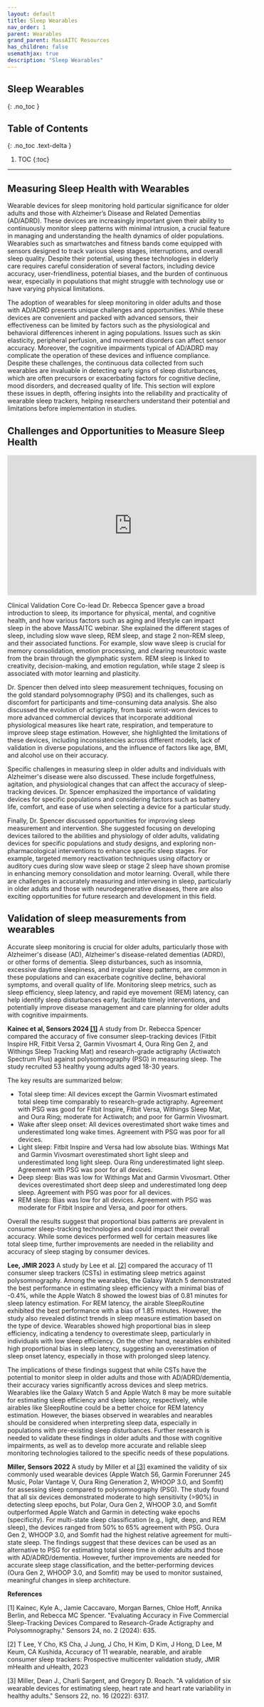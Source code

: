 ```yaml
---
layout: default
title: Sleep Wearables
nav_order: 1
parent: Wearables
grand_parent: MassAITC Resources
has_children: false
usemathjax: true
description: "Sleep Wearables"
---
```

## Sleep Wearables
{: .no_toc }

## Table of Contents
{: .no_toc .text-delta }

1. TOC
{:toc}
---

## Measuring Sleep Health with Wearables

Wearable devices for sleep monitoring hold particular significance for older adults and those with Alzheimer’s Disease and Related Dementias (AD/ADRD). These devices are increasingly important given their ability to continuously monitor sleep patterns with minimal intrusion, a crucial feature in managing and understanding the health dynamics of older populations. Wearables such as smartwatches and fitness bands come equipped with sensors designed to track various sleep stages, interruptions, and overall sleep quality. Despite their potential, using these technologies in elderly care requires careful consideration of several factors, including device accuracy, user-friendliness, potential biases, and the burden of continuous wear, especially in populations that might struggle with technology use or have varying physical limitations.

The adoption of wearables for sleep monitoring in older adults and those with AD/ADRD presents unique challenges and opportunities. While these devices are convenient and packed with advanced sensors, their effectiveness can be limited by factors such as the physiological and behavioral differences inherent in aging populations. Issues such as skin elasticity, peripheral perfusion, and movement disorders can affect sensor accuracy. Moreover, the cognitive impairments typical of AD/ADRD may complicate the operation of these devices and influence compliance. Despite these challenges, the continuous data collected from such wearables are invaluable in detecting early signs of sleep disturbances, which are often precursors or exacerbating factors for cognitive decline, mood disorders, and decreased quality of life. This section will explore these issues in depth, offering insights into the reliability and practicality of wearable sleep trackers, helping researchers understand their potential and limitations before implementation in studies.

## Challenges and Opportunities to Measure Sleep Health

<iframe width="560" height="315" src="https://www.youtube.com/embed/wmz-rMzTMDU?si=r6YCPgAGQVZH2nc-" title="YouTube video player" frameborder="0" allow="accelerometer; autoplay; clipboard-write; encrypted-media; gyroscope; picture-in-picture; web-share" referrerpolicy="strict-origin-when-cross-origin" allowfullscreen></iframe>

Clinical Validation Core Co-lead Dr. Rebecca Spencer gave a broad introduction to sleep, its importance for physical, mental, and cognitive health, and how various factors such as aging and lifestyle can impact sleep in the above MassAITC webinar. She explained the different stages of sleep, including slow wave sleep, REM sleep, and stage 2 non-REM sleep, and their associated functions. For example, slow wave sleep is crucial for memory consolidation, emotion processing, and clearing neurotoxic waste from the brain through the glymphatic system. REM sleep is linked to creativity, decision-making, and emotion regulation, while stage 2 sleep is associated with motor learning and plasticity.

Dr. Spencer then delved into sleep measurement techniques, focusing on the gold standard polysomnography (PSG) and its challenges, such as discomfort for participants and time-consuming data analysis. She also discussed the evolution of actigraphy, from basic wrist-worn devices to more advanced commercial devices that incorporate additional physiological measures like heart rate, respiration, and temperature to improve sleep stage estimation. However, she highlighted the limitations of these devices, including inconsistencies across different models, lack of validation in diverse populations, and the influence of factors like age, BMI, and alcohol use on their accuracy.

Specific challenges in measuring sleep in older adults and individuals with Alzheimer's disease were also discussed. These include forgetfulness, agitation, and physiological changes that can affect the accuracy of sleep-tracking devices. Dr. Spencer emphasized the importance of validating devices for specific populations and considering factors such as battery life, comfort, and ease of use when selecting a device for a particular study.

Finally, Dr. Spencer discussed opportunities for improving sleep measurement and intervention. She suggested focusing on developing devices tailored to the abilities and physiology of older adults, validating devices for specific populations and study designs, and exploring non-pharmacological interventions to enhance specific sleep stages. For example, targeted memory reactivation techniques using olfactory or auditory cues during slow wave sleep or stage 2 sleep have shown promise in enhancing memory consolidation and motor learning. Overall, while there are challenges in accurately measuring and intervening in sleep, particularly in older adults and those with neurodegenerative diseases, there are also exciting opportunities for future research and development in this field.

## Validation of sleep measurements from wearables

Accurate sleep monitoring is crucial for older adults, particularly those with Alzheimer's disease (AD), Alzheimer's disease-related dementias (ADRD), or other forms of dementia. Sleep disturbances, such as insomnia, excessive daytime sleepiness, and irregular sleep patterns, are common in these populations and can exacerbate cognitive decline, behavioral symptoms, and overall quality of life. Monitoring sleep metrics, such as sleep efficiency, sleep latency, and rapid eye movement (REM) latency, can help identify sleep disturbances early, facilitate timely interventions, and potentially improve disease management and care planning for older adults with cognitive impairments.

**Kainec et al, Sensors 2024  [[1]](#1)** A study from Dr. Rebecca Spencer compared the accuracy of five consumer sleep-tracking devices (Fitbit Inspire HR, Fitbit Versa 2, Garmin Vivosmart 4, Oura Ring Gen 2, and Withings Sleep Tracking Mat) and research-grade actigraphy (Actiwatch Spectrum Plus) against polysomnography (PSG) in measuring sleep. The study recruited 53 healthy young adults aged 18-30 years. 

The key results are summarized below:
* Total sleep time: All devices except the Garmin Vivosmart estimated total sleep time comparably to research-grade actigraphy. Agreement with PSG was good for Fitbit Inspire, Fitbit Versa, Withings Sleep Mat, and Oura Ring; moderate for Actiwatch; and poor for Garmin Vivosmart.
* Wake after sleep onset: All devices overestimated short wake times and underestimated long wake times. Agreement with PSG was poor for all devices.
* Light sleep: Fitbit Inspire and Versa had low absolute bias. Withings Mat and Garmin Vivosmart overestimated short light sleep and underestimated long light sleep. Oura Ring underestimated light sleep. Agreement with PSG was poor for all devices.
* Deep sleep: Bias was low for Withings Mat and Garmin Vivosmart. Other devices overestimated short deep sleep and underestimated long deep sleep. Agreement with PSG was poor for all devices.
* REM sleep: Bias was low for all devices. Agreement with PSG was moderate for Fitbit Inspire and Versa, and poor for others.

Overall the results suggest that proportional bias patterns are prevalent in consumer sleep-tracking technologies and could impact their overall accuracy. While some devices performed well for certain measures like total sleep time, further improvements are needed in the reliability and accuracy of sleep staging by consumer devices.

**Lee, JMIR 2023** 
A study by Lee et al.  [[2]](#2) compared the accuracy of 11 consumer sleep trackers (CSTs) in estimating sleep metrics against polysomnography. Among the wearables, the Galaxy Watch 5 demonstrated the best performance in estimating sleep efficiency with a minimal bias of -0.4%, while the Apple Watch 8 showed the lowest bias of 0.81 minutes for sleep latency estimation. For REM latency, the airable SleepRoutine exhibited the best performance with a bias of 1.85 minutes. However, the study also revealed distinct trends in sleep measure estimation based on the type of device. Wearables showed high proportional bias in sleep efficiency, indicating a tendency to overestimate sleep, particularly in individuals with low sleep efficiency. On the other hand, nearables exhibited high proportional bias in sleep latency, suggesting an overestimation of sleep onset latency, especially in those with prolonged sleep latency.

The implications of these findings suggest that while CSTs have the potential to monitor sleep in older adults and those with AD/ADRD/dementia, their accuracy varies significantly across devices and sleep metrics. Wearables like the Galaxy Watch 5 and Apple Watch 8 may be more suitable for estimating sleep efficiency and sleep latency, respectively, while airables like SleepRoutine could be a better choice for REM latency estimation. However, the biases observed in wearables and nearables should be considered when interpreting sleep data, especially in populations with pre-existing sleep disturbances. Further research is needed to validate these findings in older adults and those with cognitive impairments, as well as to develop more accurate and reliable sleep monitoring technologies tailored to the specific needs of these populations.

**Miller, Sensors 2022**
A study by Miller et al  [[3]](#3) examined the validity of six commonly used wearable devices (Apple Watch S6, Garmin Forerunner 245 Music, Polar Vantage V, Oura Ring Generation 2, WHOOP 3.0, and Somfit) for assessing sleep compared to polysomnography (PSG). The study found that all six devices demonstrated moderate to high sensitivity (>90%) in detecting sleep epochs, but Polar, Oura Gen 2, WHOOP 3.0, and Somfit outperformed Apple Watch and Garmin in detecting wake epochs (specificity). For multi-state sleep classification (e.g., light, deep, and REM sleep), the devices ranged from 50% to 65% agreement with PSG. Oura Gen 2, WHOOP 3.0, and Somfit had the highest relative agreement for multi-state sleep. The findings suggest that these devices can be used as an alternative to PSG for estimating total sleep time in older adults and those with AD/ADRD/dementia. However, further improvements are needed for accurate sleep stage classification, and the better-performing devices (Oura Gen 2, WHOOP 3.0, and Somfit) may be used to monitor sustained, meaningful changes in sleep architecture.

**References**

<a id="1">[1]</a> 
Kainec, Kyle A., Jamie Caccavaro, Morgan Barnes, Chloe Hoff, Annika Berlin, and Rebecca MC Spencer. "Evaluating Accuracy in Five Commercial Sleep-Tracking Devices Compared to Research-Grade Actigraphy and Polysomnography." Sensors 24, no. 2 (2024): 635.

<a id="2">[2]</a> 
T Lee, Y Cho, KS Cha, J Jung, J Cho, H Kim, D Kim, J Hong, D Lee, M Keum, CA Kushida, Accuracy of 11 wearable, nearable, and airable consumer sleep trackers: Prospective multicenter validation study, JMIR mHealth and uHealth, 2023

<a id="3">[3]</a> 
Miller, Dean J., Charli Sargent, and Gregory D. Roach. "A validation of six wearable devices for estimating sleep, heart rate and heart rate variability in healthy adults." Sensors 22, no. 16 (2022): 6317.

